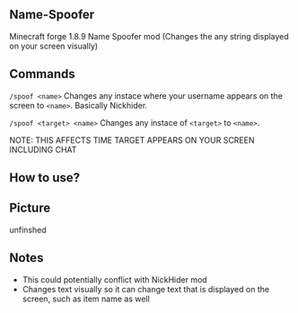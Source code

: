 ## Name-Spoofer
Minecraft forge 1.8.9 Name Spoofer mod (Changes the any string displayed on your screen visually)

## Commands
`/spoof <name>` Changes any instace where your username appears on the screen to `<name>`. Basically Nickhider.

`/spoof <target> <name>` Changes any instace of `<target>` to `<name>`. 

NOTE: THIS AFFECTS TIME TARGET APPEARS ON YOUR SCREEN INCLUDING CHAT

## How to use?


## Picture
unfinshed

## Notes
- This could potentially conflict with NickHider mod
- Changes text visually so it can change text that is displayed on the screen, such as item name as well
